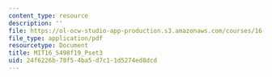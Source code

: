 ```yaml
---
content_type: resource
description: ''
file: https://ol-ocw-studio-app-production.s3.amazonaws.com/courses/16-s498-risk-aware-and-robust-nonlinear-planning-fall-2019/24f6226b78f54ba5d7c11d5274ed8dcd_MIT16_S498f19_Pset3.pdf
file_type: application/pdf
resourcetype: Document
title: MIT16_S498f19_Pset3
uid: 24f6226b-78f5-4ba5-d7c1-1d5274ed8dcd
---
```

